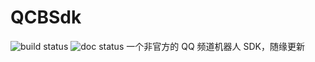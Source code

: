 # QCBSdk
![build status](https://github.com/djdjz7/QCBSdk/actions/workflows/dotnet.yml/badge.svg)
![doc status](https://github.com/djdjz7/QCBSdk/actions/workflows/doc.yml/badge.svg)
一个非官方的 QQ 频道机器人 SDK，随缘更新

